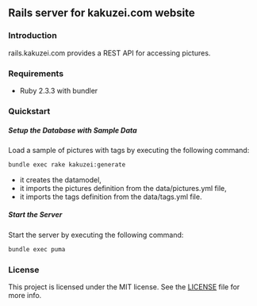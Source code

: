 ## Rails server for kakuzei.com website

### Introduction

rails.kakuzei.com provides a REST API for accessing pictures.

### Requirements

* Ruby 2.3.3 with bundler

### Quickstart

##### Setup the Database with Sample Data

Load a sample of pictures with tags by executing the following command:

```bash
bundle exec rake kakuzei:generate
```
 * it creates the datamodel,
 * it imports the pictures definition from the data/pictures.yml file,
 * it imports the tags definition from the data/tags.yml file.

##### Start the Server

Start the server by executing the following command:

```bash
bundle exec puma
```
 
 
### License

This project is licensed under the MIT license. See the [LICENSE](LICENSE) file for more info.